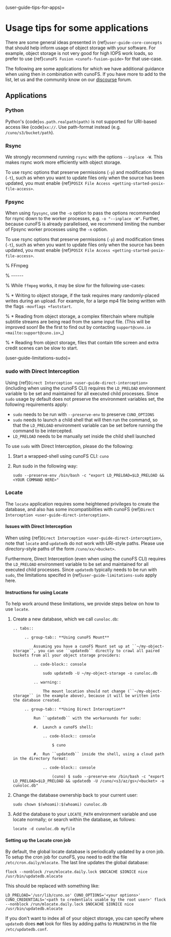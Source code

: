 (user-guide-tips-for-apps)=

# Usage tips for some applications

There are some general ideas presented in {ref}`user-guide-core-concepts` that should help inform usage of object storage with your software. For example, object storage is not very good for high IOPS work loads, so prefer to use {ref}`cunoFS Fusion <cunofs-fusion-guide>` for that use-case.

The following are some applications for which we have additional guidance when using then in combination with cunoFS. If you have more to add to the list, let us and the community know on our [discourse](https://discourse.cuno.io) forum.

## Applications

### Python

Python's {code}`os.path.realpath(path)` is not supported for URI-based access like {code}`xx://`. Use path-format instead (e.g. `/cuno/s3/bucket/path`).

### Rsync

We strongly recommend running `rsync` with the options `--inplace -W`. This makes rsync work more efficiently with object storage.

To use rsync options that preserve permissions (`-p`) and modification times (`-t`), such as when you want to update files only when the source has been updated, you must enable {ref}`POSIX File Access <getting-started-posix-file-access>`.

### Fpsync

When using `fpysync`, use the `-o` option to pass the options recommended for rsync down to the worker processes, e.g. `-o "--inplace -W"`. Further, because cunoFS is already parallelised, we recommend limiting the number of Fpsync worker processes using the `-n` option.

To use rsync options that preserve permissions (`-p`) and modification times (`-t`), such as when you want to update files only when the source has been updated, you must enable {ref}`POSIX File Access <getting-started-posix-file-access>`.

% FFmpeg

% ------

% While ``ffmpeg`` works, it may be slow for the following use-cases:

% * Writing to object storage, if the task requires many randomly-placed writes during an upload. For example, for a large mp4 file being written with the flags ``-movflags +faststart``.

% * Reading from object storage, a complex filterchain where multiple subtitle streams are being read from the same input file. (This will be improved soon! Be the first to find out by contacting `support@cuno.io <mailto:support@cuno.io>`_)

% * Reading from object storage, files that contain title screen and extra credit scenes can be slow to start.

(user-guide-limitations-sudo)=

### sudo with Direct Interception

Using {ref}`Direct Interception <user-guide-direct-interception>` (including when using the cunoFS CLI) requires the `LD_PRELOAD` environment variable to be set and maintained for all executed child processes. Since `sudo` usage by default does not preserve the environment variables set, the following requirements apply:

- `sudo` needs to be run with `--preserve-env` to preserve `CUNO_OPTIONS`
- `sudo` needs to launch a child shell that will then run the command, so that the `LD_PRELOAD` environment variable can be set before running the command to be intercepted.
- `LD_PRELOAD` needs to be manually set inside the child shell launched

To use `sudo` with Direct Interception, please do the following:

1. Start a wrapped-shell using cunoFS CLI: `cuno`

2. Run sudo in the following way:

   ```console
   sudo --preserve-env /bin/bash -c "export LD_PRELOAD=$LD_PRELOAD && <YOUR COMMAND HERE>"
   ```

### Locate

The `locate` application requires some heightened privileges to create the database, and also has some incompatibilities with cunoFS {ref}`Direct Interception <user-guide-direct-interception>`.

#### Issues with Direct Interception

When using {ref}`Direct Interception <user-guide-direct-interception>`, note that `locate` and `updatedb` do not work with URI-style paths. Please use directory-style paths of the form `/cuno/xx/<bucket>`.

Furthermore, Direct Interception (even when using the cunoFS CLI) requires the `LD_PRELOAD` environment variable to be set and maintained for all executed child processes. Since `updatedb` typically needs to be run with `sudo`, the limitations specifed in {ref}`user-guide-limitations-sudo` apply here.

#### Instructions for using Locate

To help work around these limitations, we provide steps below on how to use `locate`.

1. Create a new database, which we call `cunoloc.db`:

   ```{eval-rst}
   .. tabs::

        .. group-tab:: **Using cunoFS Mount**

            Assuming you have a cunoFS Mount set up at ``~/my-object-storage``, you can use ``updatedb`` directly to crawl all paired buckets from all your object storage providers:

            .. code-block:: console

                sudo updatedb -U ~/my-object-storage -o cunoloc.db

            .. warning::

                The mount location should not change (``~/my-object-storage`` in the example above), because it will be written into the database created.

        .. group-tab:: **Using Direct Interception**

            Run ``updatedb`` with the workarounds for sudo:

            #.  Launch a cunoFS shell:

                .. code-block:: console

                    $ cuno

            #.  Run ``updatedb`` inside the shell, using a cloud path in the directory format:

                .. code-block:: console

                    (cuno) $ sudo --preserve-env /bin/bash -c "export LD_PRELOAD=$LD_PRELOAD && updatedb -U /cuno/<s3/az/gs>/<bucket> -o cunoloc.db"

   ```

2. Change the database ownership back to your current user:

   ```console
   sudo chown $(whoami):$(whoami) cunoloc.db
   ```

3. Add the database to your `LOCATE_PATH` environment variable and use locate normally; or search within the database, as follows:

   ```console
   locate -d cunoloc.db myfile
   ```

#### Setting up the Locate cron job

By default, the global locate database is periodically updated by a cron job. To setup the cron job for cunoFS, you need to edit the file `/etc/cron.daily/mlocate`. The last line updates the global database:

```console
flock --nonblock /run/mlocate.daily.lock $NOCACHE $IONICE nice /usr/bin/updatedb.mlocate
```

This should be replaced with something like:

```console
LD_PRELOAD='/usr/lib/cuno.so' CUNO_OPTIONS='<your options>' CUNO_CREDENTIALS='<path to credentials usable by the root user>' flock --nonblock /run/mlocate.daily.lock $NOCACHE $IONICE nice /usr/bin/updatedb.mlocate
```

If you don't want to index all of your object storage, you can specify where `updatedb` does **not** look for files by adding paths to `PRUNEPATHS` in the file `/etc/updatedb.conf`.
